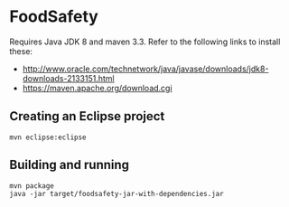 # FoodSafety

Requires Java JDK 8 and maven 3.3. Refer to the following links to install these:
  * http://www.oracle.com/technetwork/java/javase/downloads/jdk8-downloads-2133151.html
  * https://maven.apache.org/download.cgi

## Creating an Eclipse project

```
mvn eclipse:eclipse
```

## Building and running

```
mvn package
java -jar target/foodsafety-jar-with-dependencies.jar
```
